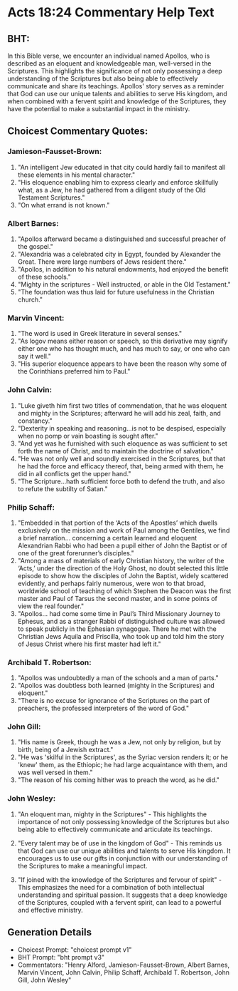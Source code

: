 # Acts 18:24 Commentary Help Text

## BHT:
In this Bible verse, we encounter an individual named Apollos, who is described as an eloquent and knowledgeable man, well-versed in the Scriptures. This highlights the significance of not only possessing a deep understanding of the Scriptures but also being able to effectively communicate and share its teachings. Apollos' story serves as a reminder that God can use our unique talents and abilities to serve His kingdom, and when combined with a fervent spirit and knowledge of the Scriptures, they have the potential to make a substantial impact in the ministry.

## Choicest Commentary Quotes:
### Jamieson-Fausset-Brown:
1. "An intelligent Jew educated in that city could hardly fail to manifest all these elements in his mental character."
2. "His eloquence enabling him to express clearly and enforce skillfully what, as a Jew, he had gathered from a diligent study of the Old Testament Scriptures."
3. "On what errand is not known."

### Albert Barnes:
1. "Apollos afterward became a distinguished and successful preacher of the gospel." 
2. "Alexandria was a celebrated city in Egypt, founded by Alexander the Great. There were large numbers of Jews resident there."
3. "Apollos, in addition to his natural endowments, had enjoyed the benefit of these schools."
4. "Mighty in the scriptures - Well instructed, or able in the Old Testament."
5. "The foundation was thus laid for future usefulness in the Christian church."

### Marvin Vincent:
1. "The word is used in Greek literature in several senses."
2. "As logov means either reason or speech, so this derivative may signify either one who has thought much, and has much to say, or one who can say it well."
3. "His superior eloquence appears to have been the reason why some of the Corinthians preferred him to Paul."

### John Calvin:
1. "Luke giveth him first two titles of commendation, that he was eloquent and mighty in the Scriptures; afterward he will add his zeal, faith, and constancy."
2. "Dexterity in speaking and reasoning...is not to be despised, especially when no pomp or vain boasting is sought after."
3. "And yet was he furnished with such eloquence as was sufficient to set forth the name of Christ, and to maintain the doctrine of salvation."
4. "He was not only well and soundly exercised in the Scriptures, but that he had the force and efficacy thereof, that, being armed with them, he did in all conflicts get the upper hand."
5. "The Scripture...hath sufficient force both to defend the truth, and also to refute the subtilty of Satan."

### Philip Schaff:
1. "Embedded in that portion of the ‘Acts of the Apostles’ which dwells exclusively on the mission and work of Paul among the Gentiles, we find a brief narration... concerning a certain learned and eloquent Alexandrian Rabbi who had been a pupil either of John the Baptist or of one of the great forerunner’s disciples."
2. "Among a mass of materials of early Christian history, the writer of the ‘Acts,’ under the direction of the Holy Ghost, no doubt selected this little episode to show how the disciples of John the Baptist, widely scattered evidently, and perhaps fairly numerous, were won to that broad, worldwide school of teaching of which Stephen the Deacon was the first master and Paul of Tarsus the second master, and in some points of view the real founder."
3. "Apollos... had come some time in Paul’s Third Missionary Journey to Ephesus, and as a stranger Rabbi of distinguished culture was allowed to speak publicly in the Ephesian synagogue. There he met with the Christian Jews Aquila and Priscilla, who took up and told him the story of Jesus Christ where his first master had left it."

### Archibald T. Robertson:
1. "Apollos was undoubtedly a man of the schools and a man of parts." 
2. "Apollos was doubtless both learned (mighty in the Scriptures) and eloquent." 
3. "There is no excuse for ignorance of the Scriptures on the part of preachers, the professed interpreters of the word of God."

### John Gill:
1. "His name is Greek, though he was a Jew, not only by religion, but by birth, being of a Jewish extract."
2. "He was 'skilful in the Scriptures', as the Syriac version renders it; or he 'knew' them, as the Ethiopic; he had large acquaintance with them, and was well versed in them."
3. "The reason of his coming hither was to preach the word, as he did."

### John Wesley:
1. "An eloquent man, mighty in the Scriptures" - This highlights the importance of not only possessing knowledge of the Scriptures but also being able to effectively communicate and articulate its teachings. 

2. "Every talent may be of use in the kingdom of God" - This reminds us that God can use our unique abilities and talents to serve His kingdom. It encourages us to use our gifts in conjunction with our understanding of the Scriptures to make a meaningful impact. 

3. "If joined with the knowledge of the Scriptures and fervour of spirit" - This emphasizes the need for a combination of both intellectual understanding and spiritual passion. It suggests that a deep knowledge of the Scriptures, coupled with a fervent spirit, can lead to a powerful and effective ministry.


## Generation Details
- Choicest Prompt: "choicest prompt v1"
- BHT Prompt: "bht prompt v3"
- Commentators: "Henry Alford, Jamieson-Fausset-Brown, Albert Barnes, Marvin Vincent, John Calvin, Philip Schaff, Archibald T. Robertson, John Gill, John Wesley"
